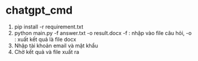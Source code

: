 # chatgpt_cmd
1. pip install -r requirement.txt
2. python main.py -f answer.txt -o result.docx
-f : nhập vào file câu hỏi, -o : xuất kết quả là file docx
3. Nhập tài khoản email và mật khẩu
4. Chờ kết quả và file xuất ra
